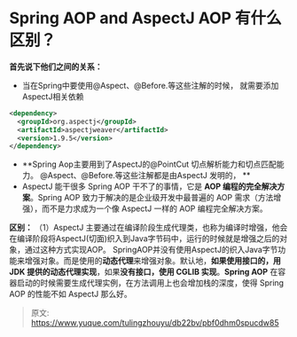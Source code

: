 # Spring AOP and AspectJ AOP 有什么区别？

**首先说下他们之间的关系：**

- 当在Spring中要使用@Aspect、@Before.等这些注解的时候， 就需要添加AspectJ相关依赖
```xml
<dependency>
  <groupId>org.aspectj</groupId>
  <artifactId>aspectjweaver</artifactId>
  <version>1.9.5</version>
</dependency>
```

- **Spring Aop主要用到了AspectJ的@PointCut 切点解析能力和切点匹配能力。 @Aspect、@Before.等这些注解都是由AspectJ 发明的，  **
-  AspectJ 能干很多 Spring AOP 干不了的事情，它是 **AOP 编程的完全解决方案**。Spring AOP 致力于解决的是企业级开发中最普遍的 AOP 需求（方法增强），而不是力求成为一个像 AspectJ 一样的 AOP 编程完全解决方案。

**区别：**
（1）AspectJ 主要通过在编译阶段生成代理类，也称为编译时增强，他会在编译阶段将AspectJ(切面)织入到Java字节码中，运行的时候就是增强之后的对象，通过这种方式实现AOP。
SpringAOP并没有使用AspectJ的织入Java字节功能来增强对象。而是使用的**动态代理**来增强对象。默认地，**如果使用接口的，用 JDK 提供的动态代理实现**，如果**没有接口，使用 CGLIB 实现**。**Spring AOP** 在容器启动的时候需要生成代理实例，在方法调用上也会增加栈的深度，使得 Spring AOP 的性能不如 AspectJ 那么好。 


> 原文: <https://www.yuque.com/tulingzhouyu/db22bv/pbf0dhm0spucdw85>